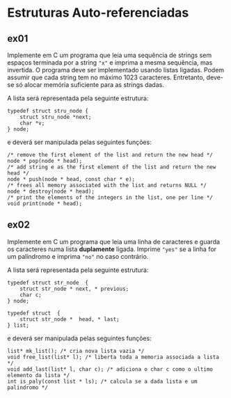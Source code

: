# Estruturas Auto-referenciadas

## ex01

Implemente em C um programa que leia uma sequência de strings sem espaços terminada por a string `"x"` e imprima a mesma sequência, mas invertida. O programa deve ser implementado usando listas ligadas. Podem assumir que cada string tem no máximo 1023 caracteres. Entretanto, deve-se só alocar memória suficiente para as strings dadas.

A lista será representada pela seguinte estrutura:

    typedef struct stru_node {
        struct stru_node *next;
        char *v;
    } node;

e deverá ser manipulada pelas seguintes funções:

    /* remove the first element of the list and return the new head */
    node * pop(node * head);
    /* add string e as the first element of the list and return the new head */
    node * push(node * head, const char * e);
    /* frees all memory associated with the list and returns NULL */
    node * destroy(node * head);
    /* print the elements of the integers in the list, one per line */
    void print(node * head);

## ex02

Implemente em C um programa que leia uma linha de caracteres e guarda os caracteres numa lista __duplamente__ ligada.
Imprime `"yes"` se a linha for um palíndromo e imprima `"no"` no caso contrário.

A lista será representada pela seguinte estrutura:

    typedef struct str_node  {
        struct str_node * next, * previous;
        char c;
    } node;

    typedef struct  {
        struct str_node *  head, * last;
    } list;

e deverá ser manipulada pelas seguintes funções:

    list* mk_list(); /* cria nova lista vazia */
    void free_list(list* l); /* liberta toda a memoria associada a lista */
    void add_last(list* l, char c); /* adiciona o char c como o ultimo elemento da lista */
    int is_paly(const list * ls); /* calcula se a dada lista e um palindromo */
